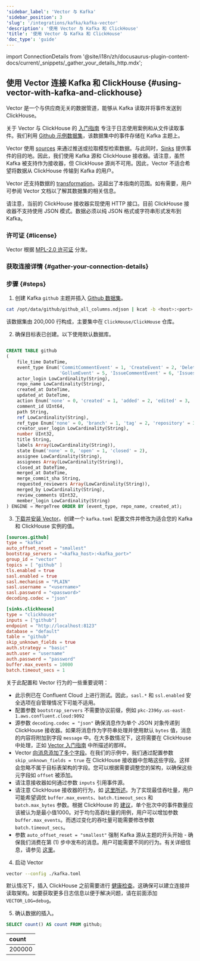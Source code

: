 ```yaml
---
'sidebar_label': 'Vector 与 Kafka'
'sidebar_position': 3
'slug': '/integrations/kafka/kafka-vector'
'description': '使用 Vector 与 Kafka 和 ClickHouse'
'title': '使用 Vector 与 Kafka 和 ClickHouse'
'doc_type': 'guide'
---
```


import ConnectionDetails from '@site/i18n/zh/docusaurus-plugin-content-docs/current/_snippets/_gather_your_details_http.mdx';

## 使用 Vector 连接 Kafka 和 ClickHouse {#using-vector-with-kafka-and-clickhouse}

 Vector 是一个与供应商无关的数据管道，能够从 Kafka 读取并将事件发送到 ClickHouse。

关于 Vector 与 ClickHouse 的 [入门指南](../etl-tools/vector-to-clickhouse.md) 专注于日志使用案例和从文件读取事件。我们利用 [Github 示例数据集](https://datasets-documentation.s3.eu-west-3.amazonaws.com/kafka/github_all_columns.ndjson)，该数据集中的事件存储在 Kafka 主题上。

Vector 使用 [sources](https://vector.dev/docs/about/concepts/#sources) 来通过推送或拉取模型检索数据。与此同时，[Sinks](https://vector.dev/docs/about/concepts/#sinks) 提供事件的目的地。因此，我们使用 Kafka 源和 ClickHouse 接收器。请注意，虽然 Kafka 被支持作为接收器，但 ClickHouse 源尚不可用。因此，Vector 不适合希望将数据从 ClickHouse 传输到 Kafka 的用户。

Vector 还支持数据的 [transformation](https://vector.dev/docs/reference/configuration/transforms/)。这超出了本指南的范围。如有需要，用户可参阅 Vector 文档以了解其数据集的相关信息。

请注意，当前的 ClickHouse 接收器实现使用 HTTP 接口。目前 ClickHouse 接收器不支持使用 JSON 模式。数据必须以纯 JSON 格式或字符串形式发布到 Kafka。

### 许可证 {#license}
Vector 根据 [MPL-2.0 许可证](https://github.com/vectordotdev/vector/blob/master/LICENSE) 分发。

### 获取连接详情 {#gather-your-connection-details}
<ConnectionDetails />

### 步骤 {#steps}

1. 创建 Kafka `github` 主题并插入 [Github 数据集](https://datasets-documentation.s3.eu-west-3.amazonaws.com/kafka/github_all_columns.ndjson)。

```bash
cat /opt/data/github/github_all_columns.ndjson | kcat -b <host>:<port> -X security.protocol=sasl_ssl -X sasl.mechanisms=PLAIN -X sasl.username=<username> -X sasl.password=<password> -t github
```

该数据集由 200,000 行构成，主要集中在 `ClickHouse/ClickHouse` 仓库。

2. 确保目标表已创建。以下使用默认数据库。

```sql

CREATE TABLE github
(
    file_time DateTime,
    event_type Enum('CommitCommentEvent' = 1, 'CreateEvent' = 2, 'DeleteEvent' = 3, 'ForkEvent' = 4,
                    'GollumEvent' = 5, 'IssueCommentEvent' = 6, 'IssuesEvent' = 7, 'MemberEvent' = 8, 'PublicEvent' = 9, 'PullRequestEvent' = 10, 'PullRequestReviewCommentEvent' = 11, 'PushEvent' = 12, 'ReleaseEvent' = 13, 'SponsorshipEvent' = 14, 'WatchEvent' = 15, 'GistEvent' = 16, 'FollowEvent' = 17, 'DownloadEvent' = 18, 'PullRequestReviewEvent' = 19, 'ForkApplyEvent' = 20, 'Event' = 21, 'TeamAddEvent' = 22),
    actor_login LowCardinality(String),
    repo_name LowCardinality(String),
    created_at DateTime,
    updated_at DateTime,
    action Enum('none' = 0, 'created' = 1, 'added' = 2, 'edited' = 3, 'deleted' = 4, 'opened' = 5, 'closed' = 6, 'reopened' = 7, 'assigned' = 8, 'unassigned' = 9, 'labeled' = 10, 'unlabeled' = 11, 'review_requested' = 12, 'review_request_removed' = 13, 'synchronize' = 14, 'started' = 15, 'published' = 16, 'update' = 17, 'create' = 18, 'fork' = 19, 'merged' = 20),
    comment_id UInt64,
    path String,
    ref LowCardinality(String),
    ref_type Enum('none' = 0, 'branch' = 1, 'tag' = 2, 'repository' = 3, 'unknown' = 4),
    creator_user_login LowCardinality(String),
    number UInt32,
    title String,
    labels Array(LowCardinality(String)),
    state Enum('none' = 0, 'open' = 1, 'closed' = 2),
    assignee LowCardinality(String),
    assignees Array(LowCardinality(String)),
    closed_at DateTime,
    merged_at DateTime,
    merge_commit_sha String,
    requested_reviewers Array(LowCardinality(String)),
    merged_by LowCardinality(String),
    review_comments UInt32,
    member_login LowCardinality(String)
) ENGINE = MergeTree ORDER BY (event_type, repo_name, created_at);

```

3. [下载并安装 Vector](https://vector.dev/docs/setup/quickstart/)。创建一个 `kafka.toml` 配置文件并修改为适合您的 Kafka 和 ClickHouse 实例的值。

```toml
[sources.github]
type = "kafka"
auto_offset_reset = "smallest"
bootstrap_servers = "<kafka_host>:<kafka_port>"
group_id = "vector"
topics = [ "github" ]
tls.enabled = true
sasl.enabled = true
sasl.mechanism = "PLAIN"
sasl.username = "<username>"
sasl.password = "<password>"
decoding.codec = "json"

[sinks.clickhouse]
type = "clickhouse"
inputs = ["github"]
endpoint = "http://localhost:8123"
database = "default"
table = "github"
skip_unknown_fields = true
auth.strategy = "basic"
auth.user = "username"
auth.password = "password"
buffer.max_events = 10000
batch.timeout_secs = 1
```

关于此配置和 Vector 行为的一些重要说明：

- 此示例已在 Confluent Cloud 上进行测试。因此，`sasl.*` 和 `ssl.enabled` 安全选项在自管理情况下可能不适用。
- 配置参数 `bootstrap_servers` 不需要协议前缀，例如 `pkc-2396y.us-east-1.aws.confluent.cloud:9092`
- 源参数 `decoding.codec = "json"` 确保消息作为单个 JSON 对象传递到 ClickHouse 接收器。如果将消息作为字符串处理并使用默认 `bytes` 值，消息的内容将附加到字段 `message` 中。在大多数情况下，这将需要在 ClickHouse 中处理，正如 [Vector 入门指南](../etl-tools/vector-to-clickhouse.md#4-parse-the-logs) 中所描述的那样。
- Vector [向消息添加了多个字段](https://vector.dev/docs/reference/configuration/sources/kafka/#output-data)。在我们的示例中，我们通过配置参数 `skip_unknown_fields = true` 在 ClickHouse 接收器中忽略这些字段。这样会忽略不属于目标表架构的字段。您可以根据需要调整您的架构，以确保这些元字段如 `offset` 被添加。
- 请注意接收器如何通过参数 `inputs` 引用事件源。
- 请注意 ClickHouse 接收器的行为，如 [这里所述](https://vector.dev/docs/reference/configuration/sinks/clickhouse/#buffers-and-batches)。为了实现最佳吞吐量，用户可能希望调优 `buffer.max_events`、`batch.timeout_secs` 和 `batch.max_bytes` 参数。根据 ClickHouse 的 [建议](/sql-reference/statements/insert-into#performance-considerations)，单个批次中的事件数量应该被认为是最小值1000。对于均匀高吞吐量的用例，用户可以增加参数 `buffer.max_events`。而透过变化的吞吐量可能需要修改参数 `batch.timeout_secs`。
- 参数 `auto_offset_reset = "smallest"` 强制 Kafka 源从主题的开头开始 - 确保我们消费在第 (1) 步中发布的消息。用户可能需要不同的行为。有关详细信息，请参见 [这里](https://vector.dev/docs/reference/configuration/sources/kafka/#auto_offset_reset)。

4. 启动 Vector

```bash
vector --config ./kafka.toml
```

默认情况下，插入 ClickHouse 之前需要进行 [健康检查](https://vector.dev/docs/reference/configuration/sinks/clickhouse/#healthcheck)。这确保可以建立连接并读取架构。如要获取更多日志信息以便于解决问题，请在前面添加 `VECTOR_LOG=debug`。

5. 确认数据的插入。

```sql
SELECT count() AS count FROM github;
```

| count |
| :--- |
| 200000 |
